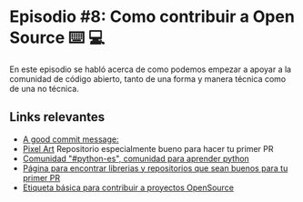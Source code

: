 # Episodio #8: Como contribuir a Open Source ⌨️ 💻

En este episodio se habló acerca de como podemos empezar a apoyar a la comunidad de código abierto, tanto de una forma y manera técnica como de una no técnica.

## Links relevantes

- [A good commit message:](https://gist.github.com/matthewhudson/1475276)
- [Pixel Art](https://github.com/twilio-labs/open-pixel-art/blob/master/CONTRIBUTING.md) Repositorio especialmente bueno para hacer tu primer PR
- [Comunidad "#python-es", comunidad para aprender python ](https://freenode.net/)
- [Página para encontrar librerias y repositorios que sean buenos para tu primer PR](https://goodfirstissue.dev/)
- [Etiqueta básica para contribuir a proyectos OpenSource](https://developer.mozilla.org/en-US/docs/MDN/Contribute/Open_source_etiquette)
